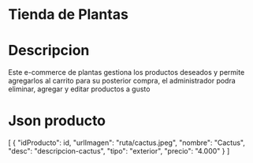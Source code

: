 # Tienda de Plantas


# Descripcion
Este e-commerce de plantas gestiona los productos deseados y permite agregarlos al carrito para su posterior compra, el administrador podra eliminar, agregar y editar productos a gusto

# Json producto

[
{
  "idProducto": id,
  "urlImagen": "ruta/cactus.jpeg",
  "nombre": "Cactus",
  "desc": "descripcion-cactus",
  "tipo": "exterior",
  "precio": "4.000"
}
]


